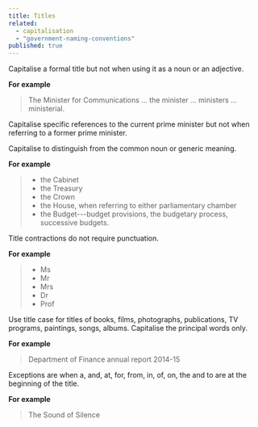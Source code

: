 ```yaml
---
title: Titles
related:
  - capitalisation
  - "government-naming-conventions"
published: true
---
```


Capitalise a formal title but not when using it as a noun or an adjective.

**For example**

> The Minister for Communications ... the minister ... ministers ... ministerial.

Capitalise specific references to the current prime minister but not when referring to a former prime minister.

Capitalise to distinguish from the common noun or generic meaning.

**For example**

> - the Cabinet
> - the Treasury
> - the Crown
> - the House, when referring to either parliamentary chamber
> - the Budget---budget provisions, the budgetary process, successive budgets.

Title contractions do not require punctuation.

**For example**

> - Ms
> - Mr
> - Mrs
> - Dr
> - Prof

Use title case for titles of books, films, photographs, publications, TV programs, paintings, songs, albums. Capitalise the principal words only.

**For example**

> Department of Finance annual report 2014-15

Exceptions are when a, and, at, for, from, in, of, on, the and to are at the beginning of the title.

**For example**

> The Sound of Silence

